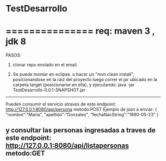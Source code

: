 # TestDesarrollo
===============
req: maven 3 , jdk 8
=============
PASOS:
1. clonar repo enviado en el email.

2. Se puede montar en eclipse. 
o hacer un "mvn clean install", posicionandose en la raiz del proyecto
luego correr el jar ubicado en la carpeta target (posicionarse en ella), y ejecutando:
java -jar TestDesarrollo-0.0.1-SNAPSHOT.jar 

------------------
Pueden consumir el servicio atraves de este
endpoint: http://127.0.0.1:8080/api/persona
metodo:POST
Ejemplo de json a enviar:
{
	"nombre":"Maria",
	"apellido":"Gonzalez",
	"fechaNacString":"1990-05-23"
}

y consultar las personas ingresadas a traves de este
endpoint: http://127.0.0.1:8080/api/listapersonas
metodo:GET
-------------------